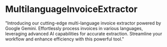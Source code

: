 # MultilanguageInvoiceExtractor
"Introducing our cutting-edge multi-language invoice extractor powered by Google Gemini. Effortlessly process invoices in various languages, leveraging advanced AI capabilities for accurate extraction. Streamline your workflow and enhance efficiency with this powerful tool."
